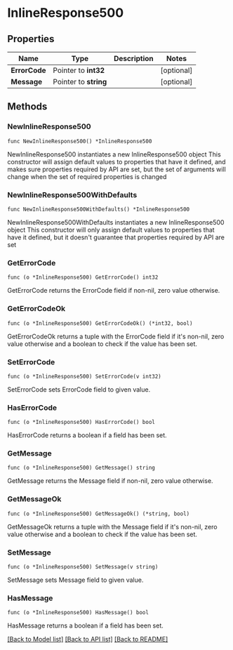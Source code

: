 # InlineResponse500

## Properties

Name | Type | Description | Notes
------------ | ------------- | ------------- | -------------
**ErrorCode** | Pointer to **int32** |  | [optional] 
**Message** | Pointer to **string** |  | [optional] 

## Methods

### NewInlineResponse500

`func NewInlineResponse500() *InlineResponse500`

NewInlineResponse500 instantiates a new InlineResponse500 object
This constructor will assign default values to properties that have it defined,
and makes sure properties required by API are set, but the set of arguments
will change when the set of required properties is changed

### NewInlineResponse500WithDefaults

`func NewInlineResponse500WithDefaults() *InlineResponse500`

NewInlineResponse500WithDefaults instantiates a new InlineResponse500 object
This constructor will only assign default values to properties that have it defined,
but it doesn't guarantee that properties required by API are set

### GetErrorCode

`func (o *InlineResponse500) GetErrorCode() int32`

GetErrorCode returns the ErrorCode field if non-nil, zero value otherwise.

### GetErrorCodeOk

`func (o *InlineResponse500) GetErrorCodeOk() (*int32, bool)`

GetErrorCodeOk returns a tuple with the ErrorCode field if it's non-nil, zero value otherwise
and a boolean to check if the value has been set.

### SetErrorCode

`func (o *InlineResponse500) SetErrorCode(v int32)`

SetErrorCode sets ErrorCode field to given value.

### HasErrorCode

`func (o *InlineResponse500) HasErrorCode() bool`

HasErrorCode returns a boolean if a field has been set.

### GetMessage

`func (o *InlineResponse500) GetMessage() string`

GetMessage returns the Message field if non-nil, zero value otherwise.

### GetMessageOk

`func (o *InlineResponse500) GetMessageOk() (*string, bool)`

GetMessageOk returns a tuple with the Message field if it's non-nil, zero value otherwise
and a boolean to check if the value has been set.

### SetMessage

`func (o *InlineResponse500) SetMessage(v string)`

SetMessage sets Message field to given value.

### HasMessage

`func (o *InlineResponse500) HasMessage() bool`

HasMessage returns a boolean if a field has been set.


[[Back to Model list]](../README.md#documentation-for-models) [[Back to API list]](../README.md#documentation-for-api-endpoints) [[Back to README]](../README.md)



